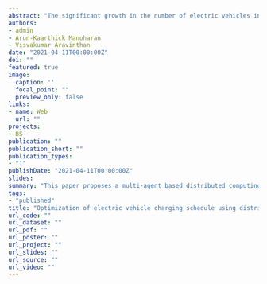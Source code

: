 ```yaml
---
abstract: "The significant growth in the number of electric vehicles indicates an increased demand on the power distribution system, specifically on the low-voltage residential network.  Without a well organized schedule for charging electric vehicles, users will typically apply immediate charging upon arrival to home. This may burden the system and may damage power system equipment. To avoid this adverse effect on the system, a process of scheduling electric vehicle charging should be established. This paper proposes a multi-agent based distributed computing process for solving the electric vehicle charge scheduling problem in a secure way that benefits both the customer and the system. This process breaks down the problem into to global and local problem with the former for system objective and the latter for individual vehicle owners objective. In this work, the local problems are modeled as sub gradient problems that can be solved simultaneously by corresponding agents. The optimality of the sub gradient solutions with respect to global objective are made sure through information sharing between the agents during each iteration. The detailed modeling and implementation of the proposed method along with numerical analysis to demonstrate the effectiveness are presented in the paper."
authors:
- admin
- Arun-Kaarthick Manoharan
- Visvakumar Aravinthan
date: "2021-04-11T00:00:00Z"
doi: ""
featured: true
image:
  caption: ''
  focal_point: ""
  preview_only: false
links:
- name: Web
  url: ""
projects:
- BS
publication: ""
publication_short: ""
publication_types:
- "1"
publishDate: "2021-04-11T00:00:00Z"
slides: 
summary: "This paper proposes a multi-agent based distributed computing process for solving the electric vehicle charge scheduling problem in a secure way that benefits both the customer and the system."
tags:
- "published"
title: "Optimization of electric vehicle charging schedule using distributed network computing"
url_code: ""
url_dataset: ""
url_pdf: ""
url_poster: ""
url_project: ""
url_slides: ""
url_source: ""
url_video: ""
---
```

